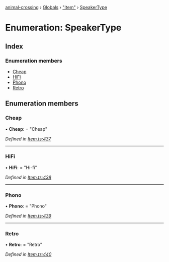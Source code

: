 [animal-crossing](../README.md) › [Globals](../globals.md) › ["Item"](../modules/_item_.md) › [SpeakerType](_item_.speakertype.md)

# Enumeration: SpeakerType

## Index

### Enumeration members

* [Cheap](_item_.speakertype.md#cheap)
* [HiFi](_item_.speakertype.md#hifi)
* [Phono](_item_.speakertype.md#phono)
* [Retro](_item_.speakertype.md#retro)

## Enumeration members

###  Cheap

• **Cheap**: = "Cheap"

*Defined in [Item.ts:437](https://github.com/Norviah/animal-crossing/blob/e8c2f7d/module/types/Item.ts#L437)*

___

###  HiFi

• **HiFi**: = "Hi-fi"

*Defined in [Item.ts:438](https://github.com/Norviah/animal-crossing/blob/e8c2f7d/module/types/Item.ts#L438)*

___

###  Phono

• **Phono**: = "Phono"

*Defined in [Item.ts:439](https://github.com/Norviah/animal-crossing/blob/e8c2f7d/module/types/Item.ts#L439)*

___

###  Retro

• **Retro**: = "Retro"

*Defined in [Item.ts:440](https://github.com/Norviah/animal-crossing/blob/e8c2f7d/module/types/Item.ts#L440)*
